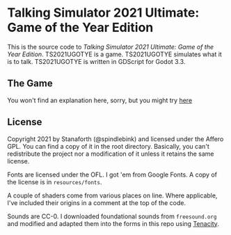 # Talking Simulator 2021 Ultimate: Game of the Year Edition

This is the source code to *Talking Simulator 2021 Ultimate: Game of the Year Edition*. TS2021UGOTYE is a game. TS2021UGOTYE simulates what it is to talk. TS2021UGOTYE is written in GDScript for Godot 3.3.

## The Game

You won't find an explanation here, sorry, but you might try [here](https://en.wikipedia.org/wiki/Special:Random)

## License

Copyright 2021 by Stanaforth (@spindlebink) and licensed under the Affero GPL. You can find a copy of it in the root directory. Basically, you can't redistribute the project nor a modification of it unless it retains the same license.

Fonts are licensed under the OFL. I got 'em from Google Fonts. A copy of the license is in `resources/fonts`.

A couple of shaders come from various places on line. Where applicable, I've included their origins in a comment at the top of the code.

Sounds are CC-0. I downloaded foundational sounds from `freesound.org` and modified and adapted them into the forms in this repo using [Tenacity](https://tenacityaudio.org/).
